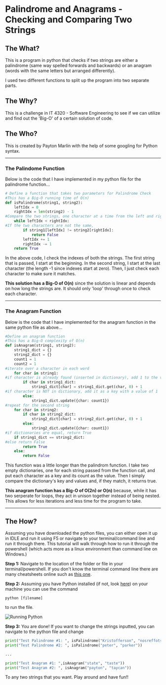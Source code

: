 # Palindrome and Anagrams - Checking and Comparing Two Strings

## The What?
This is a program in python that checks if two strings are either a palindrome (same way spelled forwards and backwards) or an anagram (words with the same letters but arranged differently).

I used two different functions to split up the program into two separate parts.

## The Why?
This is a challenge in IT 4320 - Software Engineering to see if we can utilize and find out the 'Big-O' of a certain solution of code.

## The Who?
This is created by Payton Marlin with the help of some googling for Python syntax.

---
### **The Palindome Function**

Below is the code that I have implemented in my python file for the palindrome function...

``` python
# Define a function that takes two parameters for Palindrome Check
#This has a Big-O running time of O(n)
def isPalindrome(string1, string2):
    leftIdx = 0
    rightIdx = len(string2) - 1
#Compare the two strings, one character at a time from the left and right
    while leftIdx < rightIdx:
#If the two characters are not the same, 
        if string1[leftIdx] != string2[rightIdx]:
            return False
        leftIdx += 1
        rightIdx -= 1
    return True
```
In the above code, I check the indexes of both the strings. The first string that is passed, I start at the beginning. In the second string, I start at the last character (the length -1 since indexes start at zero). Then, I just check each character to make sure it matches.

**This solution has a Big-O of O(n)** since the solution is linear and depends on how long the strings are. It should only 'loop' through once to check each character.

---
### **The Anagram Function**
Below is the code that I have implemented for the anagram function in the same python file as above...
``` python
#Define an anagram function
#This has a Big-O complexity of O(n)
def isAnagram(string1, string2):
    string1_dict = {}
    string2_dict = {}
    count1 = 1
    count2 = 1
#iterate over a character in each word
    for char in string1:
#if character is already found (inserted in dictionary), add 1 to the value
        if char in string1_dict:
            string1_dict[char] = string1_dict.get(char, 0) + 1
#if character is NOT in dictionary, add it as a key with a value of 1
        else:
            string1_dict.update({char: count1})
#repeat for the second string
    for char in string2:
        if char in string2_dict:
            string2_dict[char] = string2_dict.get(char, 0) + 1
        else:
            string2_dict.update({char: count1})
#if dictionaries are equal, return True
    if string1_dict == string2_dict:
#else return False
        return True
    else:
        return False
```
This function was a little longer than the palindrom function. I take two empty dictionaries, one for each string passed from the function call, and put each character as a key and its count as the value. Then I simply compare the dictionary's key and values and, if they match, it returns true. 

**This anagram function has a Big-O of O(2n) or O(n)** because, while it has two serperate for loops, they act in unison together instead of being nested. This allows for less iterations and less time for the program to take. 

---
## The How?
Assuming you have downloaded the python files, you can either open it up in IDLE and run it using F5 or navigate to your terminal/command line and run it through there. This tutorial will walk through how to run it through the powershell (which acts more as a linux environment than command line on Windows.)

**Step 1:** Navigate to the location of the folder or file in your terminal/powershell. If you don't know the terminal command line there are many cheatsheets online such as [this one](https://www.comparitech.com/net-admin/powershell-cheat-sheet/).

**Step 2:** Assuming you have Python installed (if not, look [here](https://www.python.org/downloads/)) on your machine you can use the command 
```
python [filename]
```
to run the file.

![Running Python](assets/Run_python.gif)

**Step 3:** You are done! If you want to change the strings inputted, you can navigate to the python file and change
```python
print("Test Palindrome #1: ", isPalindrome("Kristofferson", "nosreffotsirK"))
print("Test Palindrome #2: ", isPalindrome("peter", "parker"))

...

print("Test Anagram #1: ",isAnagram("state", "taste"))
print("Test Anagram #2: ", isAnagram("payton", "taycan"))
```
To any two strings that you want. Play around and have fun!!